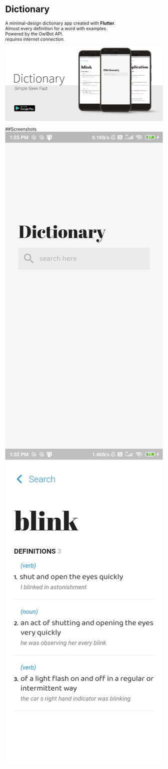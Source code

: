 # Dictionary

A minimal-design dictionary app created with **Flutter**.<br/>
Almost every definition for a word
with examples.<br/>
Powered by the OwlBot API.
<br/>
*requires internet connection.*

![feature](images/feature.png)


##Screenshots
![search_page](images/search.jpg)
![word_page](images/word.jpg)
